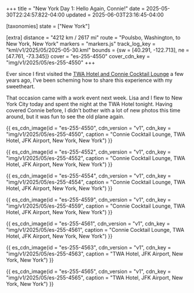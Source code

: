 +++
title = "New York Day 1: Hello Again, Connie!"
date = 2025-05-30T22:24:57.822-04:00
updated = 2025-06-03T23:16:45-04:00

[taxonomies]
state = ["New York"]

[extra]
distance = "4212 km / 2617 mi"
route = "Poulsbo, Washington, to New York, New York"
markers = "markers.js"
track_log_key = "kml/v1/2025/05/2025-05-30.kml"
bounds = {sw = [40.291, -122.713], ne = [47.761, -73.345]}
cover = "es-255-4550"
cover_cdn_key = "img/v1/2025/05/es-255-4550"
+++

Ever since I first visited the [TWA Hotel and Connie Cocktail Lounge](/2022/05-07+new-york/01-twa-hotel/) a few years ago, I've been scheming how to share this experience with my sweetheart.

<!-- more -->

That occasion came with a work event next week. Lisa and I flew to New York City today and spent the night at the TWA Hotel tonight. Having covered Connie before, I didn't bother with a lot of new photos this time around, but it was fun to see the old plane again.

{{ es_cdn_image(id = "es-255-4550", cdn_version = "v1", cdn_key = "img/v1/2025/05/es-255-4550", caption = "Connie Cocktail Lounge, TWA Hotel, JFK Airport, New York, New York") }}

{{ es_cdn_image(id = "es-255-4552", cdn_version = "v1", cdn_key = "img/v1/2025/05/es-255-4552", caption = "Connie Cocktail Lounge, TWA Hotel, JFK Airport, New York, New York") }}

{{ es_cdn_image(id = "es-255-4554", cdn_version = "v1", cdn_key = "img/v1/2025/05/es-255-4554", caption = "Connie Cocktail Lounge, TWA Hotel, JFK Airport, New York, New York") }}

{{ es_cdn_image(id = "es-255-4559", cdn_version = "v1", cdn_key = "img/v1/2025/05/es-255-4559", caption = "Connie Cocktail Lounge, TWA Hotel, JFK Airport, New York, New York") }}

{{ es_cdn_image(id = "es-255-4561", cdn_version = "v1", cdn_key = "img/v1/2025/05/es-255-4561", caption = "Connie Cocktail Lounge, TWA Hotel, JFK Airport, New York, New York") }}

{{ es_cdn_image(id = "es-255-4563", cdn_version = "v1", cdn_key = "img/v1/2025/05/es-255-4563", caption = "TWA Hotel, JFK Airport, New York, New York") }}

{{ es_cdn_image(id = "es-255-4565", cdn_version = "v1", cdn_key = "img/v1/2025/05/es-255-4565", caption = "TWA Hotel, JFK Airport, New York, New York") }}
